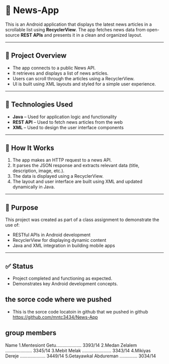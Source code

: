 # 📱 News-App

This is an Android application that displays the latest news articles in a scrollable list using **RecyclerView**. The app fetches news data from open-source **REST APIs** and presents it in a clean and organized layout.

---

## 📌 Project Overview

- The app connects to a public News API.
- It retrieves and displays a list of news articles.
- Users can scroll through the articles using a RecyclerView.
- UI is built using XML layouts and styled for a simple user experience.

---

## 🔧 Technologies Used

- **Java** – Used for application logic and functionality
- **REST API** – Used to fetch news articles from the web
- **XML** – Used to design the user interface components

---

## 🧪 How It Works

1. The app makes an HTTP request to a news API.
2. It parses the JSON response and extracts relevant data (title, description, image, etc.).
3. The data is displayed using a RecyclerView.
4. The layout and user interface are built using XML and updated dynamically in Java.

---

## 🎯 Purpose

This project was created as part of a class assignment to demonstrate the use of:

- RESTful APIs in Android development
- RecyclerView for displaying dynamic content
- Java and XML integration in building mobile apps

---

## ✅ Status

- Project completed and functioning as expected.
- Demonstrates key Android development concepts.

## the sorce code where we pushed

- This is the sorce code locatoin in github that we pushed in github
  https://github.com/mntc3434/News-App

## group members

Name
1.Mentesiont Getu.................... 3393/14
2.Medan Zelalem ..................... 3345/14
3.Mebit Melak ....................... 3343/14
4.Mikiyas Dereje .................... 3449/14
5.Getayawkal Abdureman .............. 3034/14
